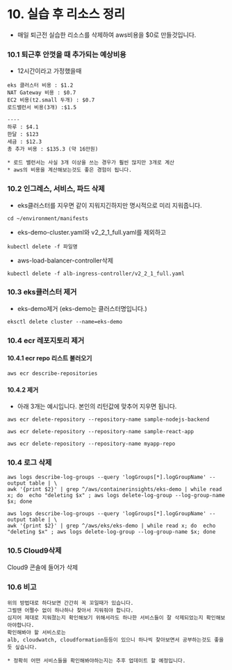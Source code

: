 # 10. 실습 후 리소스 정리

- 매일 퇴근전 실습한 리소스를 삭제하여 aws비용을 $0로 만들것입니다.


### 10.1 퇴근후 안껏을 때 추가되는 예상비용

- 12시간이라고 가정했을때
```
eks 클러스터 비용 : $1.2
NAT Gateway 비용 : $0.7
EC2 비용(t2.small 두개) : $0.7
로드밸런서 비용(3개) :$1.5

----
하루 : $4.1
한달 : $123
세금 : $12.3
총 추가 비용 : $135.3 (약 16만원)

* 로드 밸런서는 사실 3개 이상을 쓰는 경우가 훨씬 많지만 3개로 계산
* aws의 비용을 계산해보는것도 좋은 경험이 됩니다.
```


### 10.2 인그레스, 서비스, 파드 삭제

- eks클러스터를 지우면 같이 지워지긴하지만 명시적으로 미리 지워줍니다.

```
cd ~/environment/manifests
```

- eks-demo-cluster.yaml와 v2_2_1_full.yaml를 제외하고

```
kubectl delete -f 파일명
```

- aws-load-balancer-controller삭제
```
kubectl delete -f alb-ingress-controller/v2_2_1_full.yaml
```

### 10.3 eks클러스터 제거

- eks-demo제거 (eks-demo는 클러스터명입니다.)

```
eksctl delete cluster --name=eks-demo
```


### 10.4 ecr 레포지토리 제거

#### 10.4.1 ecr repo 리스트 불러오기

```
aws ecr describe-repositories
```

#### 10.4.2 제거
- 아래 3개는 예시입니다. 본인의 리턴값에 맞추어 지우면 됩니다.
```
aws ecr delete-repository --repository-name sample-nodejs-backend
```
```
aws ecr delete-repository --repository-name sample-react-app
```
```
aws ecr delete-repository --repository-name myapp-repo
```


### 10.4 로그 삭제
```
aws logs describe-log-groups --query 'logGroups[*].logGroupName' --output table | \
awk '{print $2}' | grep ^/aws/containerinsights/eks-demo | while read x; do  echo "deleting $x" ; aws logs delete-log-group --log-group-name $x; done
```

```
aws logs describe-log-groups --query 'logGroups[*].logGroupName' --output table | \
awk '{print $2}' | grep ^/aws/eks/eks-demo | while read x; do  echo "deleting $x" ; aws logs delete-log-group --log-group-name $x; done
```


### 10.5 Cloud9삭제
Cloud9 콘솔에 들어가 삭제


### 10.6 비고
```
위의 방법대로 하다보면 간간히 꼭 꼬일때가 있습니다. 
그럴땐 어쩔수 없이 하나하나 찾아서 지워줘야 합니다.
심지어 제대로 지워졌는지 확인해보기 위해서라도 하나한 서비스들이 잘 삭제되었는지 확인해보아야합니다.
확인해봐야 할 서비스로는
alb, cloudwatch, cloudformation등등이 있으니 하나씩 찾아보면서 공부하는것도 좋을듯 싶습니다.

* 정확히 어떤 서비스들을 확인해봐야하는지는 추후 업데이트 할 예정입니다.
```



